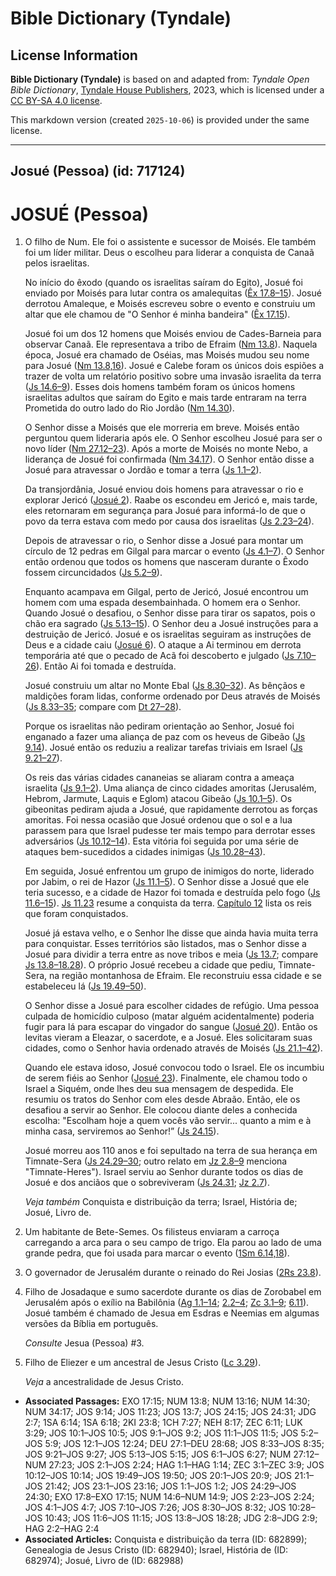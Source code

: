# Bible Dictionary (Tyndale)

## License Information

**Bible Dictionary (Tyndale)** is based on and adapted from: _Tyndale Open Bible Dictionary_, [Tyndale House Publishers](https://tyndaleopenresources.com/), 2023, which is licensed under a [CC BY-SA 4.0 license](https://creativecommons.org/licenses/by-sa/4.0/legalcode.en).

This markdown version (created `2025-10-06`) is provided under the same license.



--------------------------------

## Josué (Pessoa) (id: 717124)

JOSUÉ (Pessoa)
==============

1. O filho de Num. Ele foi o assistente e sucessor de Moisés. Ele também foi um líder militar. Deus o escolheu para liderar a conquista de Canaã pelos israelitas.

    No início do êxodo (quando os israelitas saíram do Egito), Josué foi enviado por Moisés para lutar contra os amalequitas ([Êx 17\.8–15](https://ref.ly/Exod17:8-Exod17:15)). Josué derrotou Amaleque, e Moisés escreveu sobre o evento e construiu um altar que ele chamou de "O Senhor é minha bandeira" ([Êx 17\.15](https://ref.ly/Exod17:15)).

    Josué foi um dos 12 homens que Moisés enviou de Cades\-Barneia para observar Canaã. Ele representava a tribo de Efraim ([Nm 13\.8](https://ref.ly/Num13:8)). Naquela época, Josué era chamado de Oséias, mas Moisés mudou seu nome para Josué ([Nm 13\.8,16](https://ref.ly/Num13:8,Num13:16)). Josué e Calebe foram os únicos dois espiões a trazer de volta um relatório positivo sobre uma invasão israelita da terra ([Js 14\.6–9](https://ref.ly/Num14:6-Num14:9)). Esses dois homens também foram os únicos homens israelitas adultos que saíram do Egito e mais tarde entraram na terra Prometida do outro lado do Rio Jordão ([Nm 14\.30](https://ref.ly/Num14:30)).

    O Senhor disse a Moisés que ele morreria em breve. Moisés então perguntou quem lideraria após ele. O Senhor escolheu Josué para ser o novo líder ([Nm 27\.12–23](https://ref.ly/Num27:12-Num27:23)). Após a morte de Moisés no monte Nebo, a liderança de Josué foi confirmada ([Nm 34\.17](https://ref.ly/Num34:17)). O Senhor então disse a Josué para atravessar o Jordão e tomar a terra ([Js 1\.1–2](https://ref.ly/Josh1:1-Josh1:2)).

    Da transjordânia, Josué enviou dois homens para atravessar o rio e explorar Jericó ([Josué 2](https://ref.ly/Josh2:1-Josh2:24)). Raabe os escondeu em Jericó e, mais tarde, eles retornaram em segurança para Josué para informá\-lo de que o povo da terra estava com medo por causa dos israelitas ([Js 2\.23–24](https://ref.ly/Josh2:23-Josh2:24)).

    Depois de atravessar o rio, o Senhor disse a Josué para montar um círculo de 12 pedras em Gilgal para marcar o evento ([Js 4\.1–7](https://ref.ly/Josh4:1-Josh4:7)). O Senhor então ordenou que todos os homens que nasceram durante o Êxodo fossem circuncidados ([Js 5\.2–9](https://ref.ly/Josh5:2-Josh5:9)).

    Enquanto acampava em Gilgal, perto de Jericó, Josué encontrou um homem com uma espada desembainhada. O homem era o Senhor. Quando Josué o desafiou, o Senhor disse para tirar os sapatos, pois o chão era sagrado ([Js 5\.13–15](https://ref.ly/Josh5:13-Josh5:15)). O Senhor deu a Josué instruções para a destruição de Jericó. Josué e os israelitas seguiram as instruções de Deus e a cidade caiu ([Josué 6](https://ref.ly/Josh6:1-Josh6:27)). O ataque a Ai terminou em derrota temporária até que o pecado de Acã foi descoberto e julgado ([Js 7\.10–26](https://ref.ly/Josh7:10-Josh7:26)). Então Ai foi tomada e destruída.

    Josué construiu um altar no Monte Ebal ([Js 8\.30–32](https://ref.ly/Josh8:30-Josh8:32)). As bênçãos e maldições foram lidas, conforme ordenado por Deus através de Moisés ([Js 8\.33–35](https://ref.ly/Josh8:33-Josh8:35); compare com [Dt 27–28](https://ref.ly/Deut27:1-Deut28:68)).

    Porque os israelitas não pediram orientação ao Senhor, Josué foi enganado a fazer uma aliança de paz com os heveus de Gibeão ([Js 9\.14](https://ref.ly/Josh9:14)). Josué então os reduziu a realizar tarefas triviais em Israel ([Js 9\.21–27](https://ref.ly/Josh9:21-Josh9:27)).

    Os reis das várias cidades cananeias se aliaram contra a ameaça israelita ([Js 9\.1–2](https://ref.ly/Josh9:1-Josh9:2)). Uma aliança de cinco cidades amoritas (Jerusalém, Hebrom, Jarmute, Laquis e Eglom) atacou Gibeão ([Js 10\.1–5](https://ref.ly/Josh10:1-Josh10:5)). Os gibeonitas pediram ajuda a Josué, que rapidamente derrotou as forças amoritas. Foi nessa ocasião que Josué ordenou que o sol e a lua parassem para que Israel pudesse ter mais tempo para derrotar esses adversários ([Js 10\.12–14](https://ref.ly/Josh10:12-Josh10:14)). Esta vitória foi seguida por uma série de ataques bem\-sucedidos a cidades inimigas ([Js 10\.28–43](https://ref.ly/Josh10:28-Josh10:43)).

    Em seguida, Josué enfrentou um grupo de inimigos do norte, liderado por Jabim, o rei de Hazor ([Js 11\.1–5](https://ref.ly/Josh11:1-Josh11:5)). O Senhor disse a Josué que ele teria sucesso, e a cidade de Hazor foi tomada e destruída pelo fogo ([Js 11\.6–15](https://ref.ly/Josh11:6-Josh11:15)). [Js 11\.23](https://ref.ly/Josh11:23) resume a conquista da terra. [Capítulo 12](https://ref.ly/Josh12:1-Josh12:24) lista os reis que foram conquistados.

    Josué já estava velho, e o Senhor lhe disse que ainda havia muita terra para conquistar. Esses territórios são listados, mas o Senhor disse a Josué para dividir a terra entre as nove tribos e meia ([Js 13\.7](https://ref.ly/Josh13:7); compare [Js 13\.8–18\.28](https://ref.ly/Josh13:8-Josh18:28)). O próprio Josué recebeu a cidade que pediu, Timnate\-Sera, na região montanhosa de Efraim. Ele reconstruiu essa cidade e se estabeleceu lá ([Js 19\.49–50](https://ref.ly/Josh19:49-Josh19:50)).

    O Senhor disse a Josué para escolher cidades de refúgio. Uma pessoa culpada de homicídio culposo (matar alguém acidentalmente) poderia fugir para lá para escapar do vingador do sangue ([Josué 20](https://ref.ly/Josh20:1-Josh20:9)). Então os levitas vieram a Eleazar, o sacerdote, e a Josué. Eles solicitaram suas cidades, como o Senhor havia ordenado através de Moisés ([Js 21\.1–42](https://ref.ly/Josh21:1-Josh21:42)).

    Quando ele estava idoso, Josué convocou todo o Israel. Ele os incumbiu de serem fiéis ao Senhor ([Josué 23](https://ref.ly/Josh23:1-Josh23:16)). Finalmente, ele chamou todo o Israel a Siquém, onde lhes deu sua mensagem de despedida. Ele resumiu os tratos do Senhor com eles desde Abraão. Então, ele os desafiou a servir ao Senhor. Ele colocou diante deles a conhecida escolha: "Escolham hoje a quem vocês vão servir... quanto a mim e à minha casa, serviremos ao Senhor!” ([Js 24\.15](https://ref.ly/Josh24:15)).

    Josué morreu aos 110 anos e foi sepultado na terra de sua herança em Timnate\-Sera ([Js 24\.29–30](https://ref.ly/Josh24:29-Josh24:30); outro relato em [Jz 2\.8–9](https://ref.ly/Judg2:8-Judg2:9) menciona "Timnate\-Heres"). Israel serviu ao Senhor durante todos os dias de Josué e dos anciãos que o sobreviveram ([Js 24\.31](https://ref.ly/Josh24:31); [Jz 2\.7](https://ref.ly/Judg2:7)).

    *Veja também* Conquista e distribuição da terra; Israel, História de; Josué, Livro de.

2. Um habitante de Bete\-Semes. Os filisteus enviaram a carroça carregando a arca para o seu campo de trigo. Ela parou ao lado de uma grande pedra, que foi usada para marcar o evento ([1Sm 6\.14,18](https://ref.ly/1Sam6:14,1Sam6:18)).
3. O governador de Jerusalém durante o reinado do Rei Josias ([2Rs 23\.8](https://ref.ly/2Kgs23:8)).
4. Filho de Josadaque e sumo sacerdote durante os dias de Zorobabel em Jerusalém após o exílio na Babilônia ([Ag 1\.1–14](https://ref.ly/Hag1:1-Hag1:14); [2\.2–4](https://ref.ly/Hag2:2-Hag2:4); [Zc 3\.1–9](https://ref.ly/Zech3:1-Zech3:9); [6\.11](https://ref.ly/Zech6:11)). Josué também é chamado de Jesua em Esdras e Neemias em algumas versões da Bíblia em português.

    *Consulte* Jesua (Pessoa) \#3.

5. Filho de Eliezer e um ancestral de Jesus Cristo ([Lc 3\.29](https://ref.ly/Luke3:29)).

    *Veja* a ancestralidade de Jesus Cristo.

* **Associated Passages:** EXO 17:15; NUM 13:8; NUM 13:16; NUM 14:30; NUM 34:17; JOS 9:14; JOS 11:23; JOS 13:7; JOS 24:15; JOS 24:31; JDG 2:7; 1SA 6:14; 1SA 6:18; 2KI 23:8; 1CH 7:27; NEH 8:17; ZEC 6:11; LUK 3:29; JOS 10:1–JOS 10:5; JOS 9:1–JOS 9:2; JOS 11:1–JOS 11:5; JOS 5:2–JOS 5:9; JOS 12:1–JOS 12:24; DEU 27:1–DEU 28:68; JOS 8:33–JOS 8:35; JOS 9:21–JOS 9:27; JOS 5:13–JOS 5:15; JOS 6:1–JOS 6:27; NUM 27:12–NUM 27:23; JOS 2:1–JOS 2:24; HAG 1:1–HAG 1:14; ZEC 3:1–ZEC 3:9; JOS 10:12–JOS 10:14; JOS 19:49–JOS 19:50; JOS 20:1–JOS 20:9; JOS 21:1–JOS 21:42; JOS 23:1–JOS 23:16; JOS 1:1–JOS 1:2; JOS 24:29–JOS 24:30; EXO 17:8–EXO 17:15; NUM 14:6–NUM 14:9; JOS 2:23–JOS 2:24; JOS 4:1–JOS 4:7; JOS 7:10–JOS 7:26; JOS 8:30–JOS 8:32; JOS 10:28–JOS 10:43; JOS 11:6–JOS 11:15; JOS 13:8–JOS 18:28; JDG 2:8–JDG 2:9; HAG 2:2–HAG 2:4
* **Associated Articles:** Conquista e distribuição da terra (ID: 682899); Genealogia de Jesus Cristo (ID: 682940); Israel, História de (ID: 682974); Josué, Livro de (ID: 682988)

